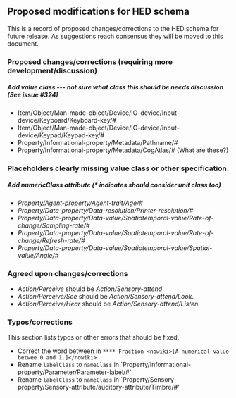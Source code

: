 ## Proposed modifications for HED schema

This is a record of proposed changes/corrections to the HED schema for future release. As suggestions reach consensus they will be moved to this document. 

### Proposed changes/corrections (requiring more development/discussion)

##### Add value class --- not sure what class this should be needs discussion (See issue #324)
- Item/Object/Man-made-object/Device/IO-device/Input-device/Keyboard/Keyboard-key/#
- Item/Object/Man-made-object/Device/IO-device/Input-device/Keypad/Keypad-key/#
- Property/Informational-property/Metadata/Pathname/#
- Property/Informational-property/Metadata/CogAtlas/# (What are these?)

### Placeholders clearly missing value class or other specification.

##### Add numericClass attribute (* indicates should consider unit class too)
- *Property/Agent-property/Agent-trait/Age/#*
- *Property/Data-property/Data-resolution/Printer-resolution/#*
- *Property/Data-property/Data-value/Spatiotemporal-value/Rate-of-change/Sampling-rate/#*
- *Property/Data-property/Data-value/Spatiotemporal-value/Rate-of-change/Refresh-rate/#*
- *Property/Data-property/Data-value/Spatiotemporal-value/Spatial-value/Angle/#*

### Agreed upon changes/corrections
- *Action/Perceive* should be *Action/Sensory-attend*.
- *Action/Perceive/See* should be *Action/Sensory-attend/Look*.
- *Action/Perceive/Hear* should be *Action/Sensory-attend/Listen*.


### Typos/corrections
This section lists typos or other errors that should be fixed.

- Correct the word between in `**** Fraction <nowiki>[A numerical value betwee 0 and 1.]</nowiki>`
- Rename `labelClass` to `nameClass` in `Property/Informational-property/Parameter/Parameter-label/#'
- Rename `labelClass` to `nameClass` in `Property/Sensory-property/Sensory-attribute/auditory-attribute/Timbre/#'
